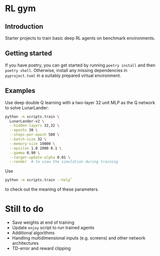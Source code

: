 # RL gym

## Introduction

Starter projects to train basic deep RL agents on benchmark environments.

## Getting started

If you have poetry, you can get started by running `poetry install` and then `poetry shell`. Otherwise, install any missing dependencies in `pyproject.toml` in a suitably prepared virtual environment.

## Examples

Use deep double Q learning with a two-layer 32 unit MLP as the Q
network to solve LunarLander:

```bash
python -m scripts.train \
  LunarLander-v2 \
  --hidden-layers 32,32 \
  --epochs 30 \
  --steps-per-epoch 500 \
  --batch-size 32 \
  --memory-size 10000 \
  --epsilon 1.0 2000 0.1 \
  --gamma 0.99 \
  --target-update-alpha 0.01 \
  --render  # to view the simulation during training
```

Use 

```bash
python -m scripts.train --help`
```

to check out the meaning of these parameters.

# Still to do

* Save weights at end of training
* Update `enjoy` script to run trained agents
* Additional algorithms
* Handling multidimensional inputs (e.g. screens) and other network
  architectures
* TD-error and reward clipping

